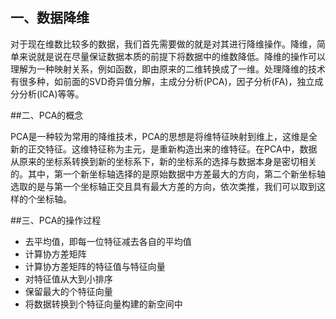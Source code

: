 ## 一、数据降维

对于现在维数比较多的数据，我们首先需要做的就是对其进行降维操作。降维，简单来说就是说在尽量保证数据本质的前提下将数据中的维数降低。降维的操作可以理解为一种映射关系，例如函数，即由原来的二维转换成了一维。处理降维的技术有很多种，如前面的SVD奇异值分解，主成分分析(PCA)，因子分析(FA)，独立成分分析(ICA)等等。

##二、PCA的概念

PCA是一种较为常用的降维技术，PCA的思想是将维特征映射到维上，这维是全新的正交特征。这维特征称为主元，是重新构造出来的维特征。在PCA中，数据从原来的坐标系转换到新的坐标系下，新的坐标系的选择与数据本身是密切相关的。其中，第一个新坐标轴选择的是原始数据中方差最大的方向，第二个新坐标轴选取的是与第一个坐标轴正交且具有最大方差的方向，依次类推，我们可以取到这样的个坐标轴。

##三、PCA的操作过程

 -  去平均值，即每一位特征减去各自的平均值
 - 计算协方差矩阵
 -  计算协方差矩阵的特征值与特征向量
 -  对特征值从大到小排序
 -  保留最大的个特征向量
 -  将数据转换到个特征向量构建的新空间中